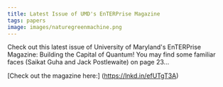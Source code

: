 ```yaml
---
title: Latest Issue of UMD's EnTERPrise Magazine
tags: papers
image: images/naturegreenmachine.png
---
```

Check out this latest issue of University of Maryland's EnTERPrise Magazine: Building the Capital of Quantum! You may find some familiar faces (Saikat Guha and Jack Postlewaite) on page 23...

[Check out the magazine here:] (https://lnkd.in/efUTgT3A)